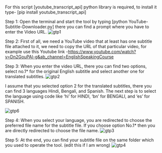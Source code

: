 For this script [youtube_transcript_api] python library is required, to install it type-
[pip install youtube_transcript_api]


Step 1:
Open the terminal and start the tool by typing [python YouTube-Subtitle-Downloader.py] there you can find a prompt where you have to enter the Video URL.
![gtp1](https://user-images.githubusercontent.com/96106415/147880642-0154afb2-667f-49c7-9f3f-8e338e64d167.png)

Step 2:
First of all, we need a YouTube video that at least has one subtitle file attached to it, we need to copy the URL of that particular video, for example use this Youtube link -https://www.youtube.com/watch?v=Dn2GouPAl-g&ab_channel=EnglishSpeakingCourse 

Step 3:
When you enter the video URL, there you can find two options, select no.1* for the original English subtitle and select another one for translated subtitles.
![gtp2](https://user-images.githubusercontent.com/96106415/147880698-053905aa-e87c-45ad-8ab7-e2e6cb9220fa.png)

I assume that you selected option 2 for the translated subtitles, there you can find 3 languages Hindi, Bengali, and Spanish. The next step is to select the language using code like ‘hi’ for HINDI, ‘bn’ for BENGALI, and ‘es’ for SPANISH.

![gtp6](https://user-images.githubusercontent.com/43259826/148109675-34277a7a-326f-40b0-9b5a-caec949dd4cc.png)



Step 4:
When you select your language, you are redirected to choose the preferred file name for the subtitle file.
If you choose option No.1* then you are directly redirected to choose the file name.
![gtp3](https://user-images.githubusercontent.com/96106415/147880717-ee928e0f-4258-4531-b828-05dcf9b8df6c.png)

Step 5:
At the end, you can find your subtitle file on the same folder which you used to operate the tool. (edit this if I am wrong)
![gtp4](https://user-images.githubusercontent.com/96106415/147880722-65ce5196-8427-4202-ae6a-57cd277da8c5.png)


